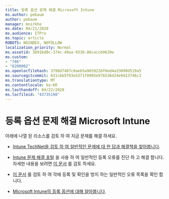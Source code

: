 ```yaml
---
title: 등록 옵션 문제 해결 Microsoft Intune
ms.author: pebaum
author: pebaum
manager: mnirkhe
ms.date: 04/21/2020
ms.audience: ITPro
ms.topic: article
ROBOTS: NOINDEX, NOFOLLOW
localization_priority: Normal
ms.assetid: 3891bd0c-374c-49aa-9336-86caccb9639e
ms.custom:
- "786"
- "6200002"
ms.openlocfilehash: 3790d7407c0aeb5a9659226f0ed4a33090d519a5
ms.sourcegitcommit: 631cbb5f03e5371f0995e976536d24e9d13746c3
ms.translationtype: MT
ms.contentlocale: ko-KR
ms.lasthandoff: 04/22/2020
ms.locfileid: "43735198"
---
```

# <a name="troubleshoot-issues-with-enrollment-options-microsoft-intune"></a>등록 옵션 문제 해결 Microsoft Intune

아래에 나열 된 리소스를 검토 하 여 지금 문제를 해결 하세요.
  
- [Intune TechNet을 검토 하 여 일반적인 문제에 대 한 답과 해결책을 찾아봅니다](https://social.technet.microsoft.com/Forums/home?category=microsoftintune&amp;filter=alltypes&amp;sort=lastpostdesc).

- [Intune 문제 해결 포털](https://aka.ms/intunetroubleshooting) 을 사용 하 여 일반적인 등록 오류를 진단 하 고 해결 합니다. 자세한 내용을 보려면 [이 문서](https://docs.microsoft.com/intune/help-desk-operators) 를 검토 하세요.

- [이 문서](https://docs.microsoft.com/intune-classic/Troubleshoot/troubleshoot-device-enrollment-in-intune) 를 검토 하 여 각에 등록 및 확인을 방지 하는 일반적인 오류 목록을 확인 합니다.

- [Microsoft Intune의 등록 옵션에 대해 알아봅니다](https://docs.microsoft.com/intune/enrollment-options).
